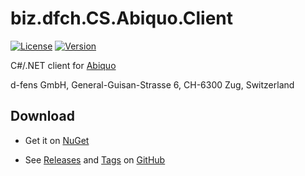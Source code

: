 # biz.dfch.CS.Abiquo.Client
[![License](https://img.shields.io/badge/license-Apache%20License%202.0-blue.svg)](https://github.com/dfensgmbh/biz.dfch.CS.Abiquo.Client/blob/master/LICENSE)
[![Version](https://img.shields.io/nuget/v/biz.dfch.CS.Abiquo.Client.svg)](https://www.nuget.org/packages/biz.dfch.CS.Abiquo.Client/)

C#/.NET client for [Abiquo](http://www.abiquo.com/)

d-fens GmbH, General-Guisan-Strasse 6, CH-6300 Zug, Switzerland

## Download

* Get it on [NuGet](https://www.nuget.org/packages/biz.dfch.CS.Abiquo.Client/)

* See [Releases](https://github.com/dfensgmbh/biz.dfch.CS.Abiquo.Client/releases) and [Tags](https://github.com/dfensgmbh/biz.dfch.CS.Abiquo.Client/tags) on [GitHub](https://github.com/dfensgmbh/biz.dfch.CS.Abiquo.Client)
